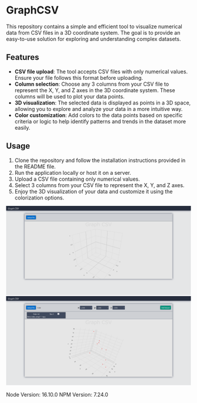 # GraphCSV

This repository contains a simple and efficient tool to visualize numerical data from CSV files in a 3D coordinate system. The goal is to provide an easy-to-use solution for exploring and understanding complex datasets.

## Features

- **CSV file upload**: The tool accepts CSV files with only numerical values. Ensure your file follows this format before uploading.
- **Column selection**: Choose any 3 columns from your CSV file to represent the X, Y, and Z axes in the 3D coordinate system. These columns will be used to plot your data points.
- **3D visualization**: The selected data is displayed as points in a 3D space, allowing you to explore and analyze your data in a more intuitive way.
- **Color customization**: Add colors to the data points based on specific criteria or logic to help identify patterns and trends in the dataset more easily.

## Usage

1. Clone the repository and follow the installation instructions provided in the README file.
2. Run the application locally or host it on a server.
3. Upload a CSV file containing only numerical values.
4. Select 3 columns from your CSV file to represent the X, Y, and Z axes.
5. Enjoy the 3D visualization of your data and customize it using the colorization options.

![Alt text](./info/screenshot_1.png "Screenshot")
![Alt text](./info/screenshot_2.png "Screenshot")

Node Version: 16.10.0
NPM Version: 7.24.0